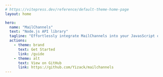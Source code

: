 ```yaml
---
# https://vitepress.dev/reference/default-theme-home-page
layout: home

hero:
  name: "MailChannels"
  text: "Node.js API library"
  tagline: "Effortlessly integrate MailChannels into your JavasScript or TypeScript applications"
  actions:
    - theme: brand
      text: Get Started
      link: /guide
    - theme: alt
      text: View on GitHub
      link: https://github.com/Yizack/mailchannels
---
```

